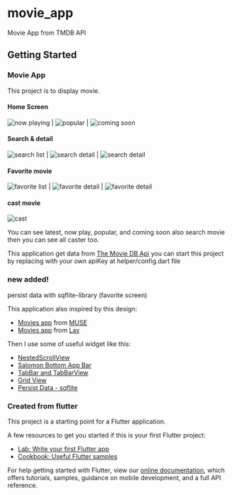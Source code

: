# movie_app

Movie App from TMDB API

## Getting Started

### Movie App
This project is to display movie.

#### Home Screen
![now playing](images/home1.png?raw=true) | ![popular](images/home2.png?raw=true) | ![coming soon](images/home3.png?raw=true)

#### Search & detail
![search list](images/search-list.png?raw=true) | ![search detail](images/search-detail1.png?raw=true) | ![search detail](images/search-detail2.png?raw=true)

#### Favorite movie
![favorite list](images/fav-list.png?raw=true) | ![favorite detail](images/fav-detail1.png?raw=true) | ![favorite detail](images/fav-detail2.png?raw=true)

#### cast movie
![cast](images/cast.png?raw=true)

You can see latest, now play, popular, and coming soon also search movie
then you can see all caster too.

This application get data from [The Movie DB Api](https://www.themoviedb.org/settings/api)
you can start this project by replacing with your own apiKey at helper/config.dart file

### new added! 
persist data with sqflite-library (favorite screen)

This application also inspired by this design:
- [Movies app](https://dribbble.com/shots/6715286-Movies-app) from [MUSE](https://dribbble.com/siyumiao)
- [Movies app](https://dribbble.com/shots/7365479-Movies-App) from [Lay](https://dribbble.com/humble-designer)

Then I use some of useful widget like this:
- [NestedScrollView](https://api.flutter.dev/flutter/widgets/NestedScrollView-class.html)
- [Salomon Bottom App Bar](https://pub.dev/packages/salomon_bottom_bar)
- [TabBar and TabBarView](https://api.flutter.dev/flutter/material/TabBar-class.html)
- [Grid View](https://api.flutter.dev/flutter/widgets/GridView-class.html)
- [Persist Data - sqflite](https://flutter.dev/docs/cookbook/persistence/sqlite)


### Created from flutter
This project is a starting point for a Flutter application.

A few resources to get you started if this is your first Flutter project:

- [Lab: Write your first Flutter app](https://flutter.dev/docs/get-started/codelab)
- [Cookbook: Useful Flutter samples](https://flutter.dev/docs/cookbook)

For help getting started with Flutter, view our
[online documentation](https://flutter.dev/docs), which offers tutorials,
samples, guidance on mobile development, and a full API reference.
